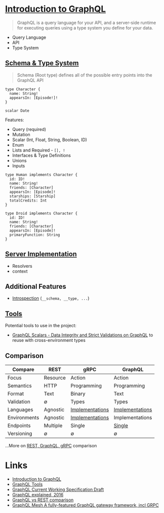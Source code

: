 # [Introduction to GraphQL](https://graphql.org/learn/)

> GraphQL is a query language for your API, and a server-side runtime for executing queries using a type system you define for your data.

- Query Language
- API
- Type System

## [Schema & Type System](https://graphql.org/learn/schema/)

> Schema (Root type) defines all of the possible entry points into the GraphQL API

```gql
type Character {
  name: String!
  appearsIn: [Episode!]!
}

scalar Date
```

Features:
- Query (required)
- Mutation
- Scalar (Int, Float, String, Boolean, ID)
- Enum
- Lists and Required - `[], !`
- Interfaces & Type Definitions
- Unions
- Inputs

```gql
type Human implements Character {
  id: ID!
  name: String!
  friends: [Character]
  appearsIn: [Episode]!
  starships: [Starship]
  totalCredits: Int
}

type Droid implements Character {
  id: ID!
  name: String!
  friends: [Character]
  appearsIn: [Episode]!
  primaryFunction: String
}
```

## [Server Implementation](https://graphql.org/learn/execution/)

- Resolvers
- context

## Additional Features

- [Introspection](https://graphql.org/learn/introspection/) (`__schema, __type, ...`)

## [Tools](https://graphql.org/code/#javascript)

Potential tools to use in the project:
- [GraphQL Scalars - Data Integrity and Strict Validations on GraphQL](https://the-guild.dev/graphql/scalars) to reuse with cross-environment types

## Comparison

| Compare  | REST       | gRPC         | GraphQL     |
|----------|------------|-------------|-------------|
| Focus    | Resource   | Action      | Action    |
| Semantics| HTTP       | Programming | Programming |
| Format   | Text       | Binary      | Text        |
| Validation | ∅       | Types      | Types        |
| Languages | Agnostic       | [Implementations](https://grpc.io/docs/languages/)      | [Implementations](https://graphql.org/code/)        |
| Environments | Agnostic       | [Implementations](https://grpc.io/docs/platforms/)      | Implementations |
| Endpoints | Multiple       | Single      | [Single](https://graphql.org/learn/best-practices/#http) |
| Versioning | ∅       | ∅      | ∅ |

...More on [REST, GraphQL, gRPC](https://www.karanpratapsingh.com/courses/system-design/rest-graphql-grpc) comparison

# Links

- [Introduction to GraphQL](https://graphql.org/learn/)
- [GraphQL Tools](https://graphql.org/code/)
- [GraphQL Current Working Specification Draft](http://spec.graphql.org/draft/)
- [GraphQL explained, 2016](https://www.apollographql.com/blog/graphql/basics/graphql-explained/)
- [GraphQL vs REST comparison](https://www.apollographql.com/blog/graphql/basics/graphql-vs-rest/)
- [GraphQL Mesh A fully-featured GraphQL gateway framework, incl GRPC](https://the-guild.dev/graphql/mesh/docs/handlers/grpc)